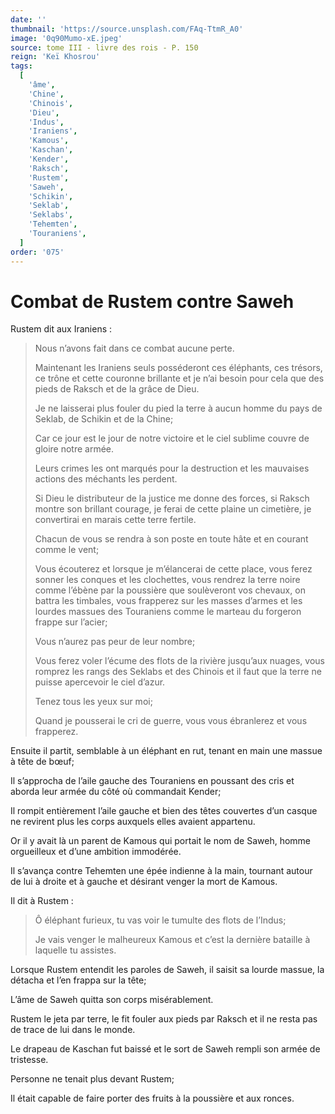 ```yaml
---
date: ''
thumbnail: 'https://source.unsplash.com/FAq-TtmR_A0'
image: '0q90Mumo-xE.jpeg'
source: tome III - livre des rois - P. 150
reign: 'Keï Khosrou'
tags:
  [
    'âme',
    'Chine',
    'Chinois',
    'Dieu',
    'Indus',
    'Iraniens',
    'Kamous',
    'Kaschan',
    'Kender',
    'Raksch',
    'Rustem',
    'Saweh',
    'Schikin',
    'Seklab',
    'Seklabs',
    'Tehemten',
    'Touraniens',
  ]
order: '075'
---
```


# Combat de Rustem contre Saweh

Rustem dit aux Iraniens :

> Nous n’avons fait dans ce combat aucune perte.
>
> Maintenant les Iraniens seuls posséderont ces éléphants, ces trésors, ce trône et cette couronne brillante et je n’ai besoin pour cela que des pieds de Raksch et de la grâce de Dieu.
>
> Je ne laisserai plus fouler du pied la terre à aucun homme du pays de Seklab, de Schikin et de la Chine;
>
> Car ce jour est le jour de notre victoire et le ciel sublime couvre de gloire notre armée.
>
> Leurs crimes les ont marqués pour la destruction et les mauvaises actions des méchants les perdent.
>
> Si Dieu le distributeur de la justice me donne des forces, si Raksch montre son brillant courage, je ferai de cette plaine un cimetière, je convertirai en marais cette terre fertile.
>
> Chacun de vous se rendra à son poste en toute hâte et en courant comme le vent;
>
> Vous écouterez et lorsque je m’élancerai de cette place, vous ferez sonner les conques et les clochettes, vous rendrez la terre noire comme l’ébène par la poussière que soulèveront vos chevaux, on battra les timbales, vous frapperez sur les masses d’armes et les lourdes massues des Touraniens comme le marteau du forgeron frappe sur l’acier;
>
> Vous n’aurez pas peur de leur nombre;
>
> Vous ferez voler l’écume des flots de la rivière jusqu’aux nuages, vous romprez les rangs des Seklabs et des Chinois et il faut que la terre ne puisse apercevoir le ciel d’azur.
>
> Tenez tous les yeux sur moi;
>
> Quand je pousserai le cri de guerre, vous vous ébranlerez et vous frapperez.

Ensuite il partit, semblable à un éléphant en rut, tenant en main une massue à tête de bœuf;

Il s’approcha de l’aile gauche des Touraniens en poussant des cris et aborda leur armée du côté où commandait Kender;

Il rompit entièrement l’aile gauche et bien des têtes couvertes d’un casque ne revirent plus les corps auxquels elles avaient appartenu.

Or il y avait là un parent de Kamous qui portait le nom de Saweh, homme orgueilleux et d’une ambition immodérée.

Il s’avança contre Tehemten une épée indienne à la main, tournant autour de lui à droite et à gauche et désirant venger la mort de Kamous.

Il dit à Rustem :

> Ô éléphant furieux, tu vas voir le tumulte des flots de l’Indus;
>
> Je vais venger le malheureux Kamous et c’est la dernière bataille à laquelle tu assistes.

Lorsque Rustem entendit les paroles de Saweh, il saisit sa lourde massue, la détacha et l’en frappa sur la tête;

L’âme de Saweh quitta son corps misérablement.

Rustem le jeta par terre, le fit fouler aux pieds par Raksch et il ne resta pas de trace de lui dans le monde.

Le drapeau de Kaschan fut baissé et le sort de Saweh rempli son armée de tristesse.

Personne ne tenait plus devant Rustem;

Il était capable de faire porter des fruits à la poussière et aux ronces.
